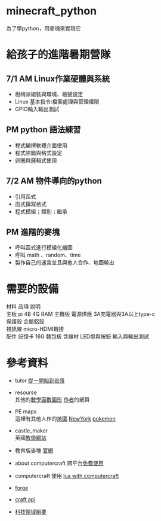# minecraft_python
為了學python，用麥塊來實現它

# 給孩子的進階暑期營隊  
## 7/1 AM Linux作業硬體與系統	
- 樹梅派組裝與環境、帳號設定
- Linux 基本指令:檔案處理與管理權限
- GPIO輸入輸出測試
## PM python 語法練習
- 程式編撰軟體介面使用
- 程式除錯與格式設定
- 迴圈與邏輯式使用
## 7/2 AM 物件導向的python
- 引用函式
- 函式撰寫格式
- 程式模組；類別；繼承
## PM 進階的麥塊
- 呼叫函式進行模組化繪圖
- 呼叫 math 、random、time
- 製作自己的迷宮並且與他人合作、地圖輸出  
			
# 需要的設備  
材料	品項	說明	
主板	pi 4B 4G RAM	主機板	
	電源供應	3A充電器與3A以上type-c	
	保護殼	金屬鋁殼	
	視訊線	micro-HDMI轉接	
配件	記憶卡	16G	
	麵包板	含線材	
	LED燈與按鈕	輸入與輸出測試  
	
# 參考資料  
+ tutor	[從一開始到岩漿](https://projects.raspberrypi.org/en/projects/getting-started-with-minecraft-pi/4)  
+ resourse	
	其他的[數學函數圖形](https://www.instructables.com/Python-coding-for-Minecraft)
	[作者](https://www.stuffaboutcode.com/p/minecraft-api-reference.html)的網頁	
+ PE maps	
	這裡有其他人作的[地圖](http://www.minecraftforum.net/forum/157-mcpe-maps)
	[NewYork](https://www.minecraftforum.net/forums/minecraft-pocket-edition/mcpe-maps/1976138-mine-york-city-myc)
	[pokemon](https://www.planetminecraft.com/texture-pack/pokecraft-a-pokemon-texture-pack)  
	
+ castle_maker	
	英國[教學網站](https://learnlearn.uk/raspberrypi)  
+ 教育版麥塊	
	[官網](https://education.minecraft.net/zh-hant)  
+ about computercraft
	跨平台[免費使用](https://www.amazon.com/-/zh_TW/dp/1593278535/ref=pd_aw_sim_1?pd_rd_w=ZEgXY&pf_rd_p=4962911d-6f6c-4c8c-8600-c859de3473d3&pf_rd_r=Z4MCE0S9KEFGABC3EM8G&pd_rd_r=3782059c-f94b-4c75-b9e1-a18990cb5865&pd_rd_wg=wcsR3&pd_rd_i=1593278535&psc=1)
+ computercraft	
	使用 [lua with computercraft](https://www.computercraft.info)  
+ [forge](http://files.minecraftforge.net)  
+ [craft api](https://nostarch.com/programwithminecraft)  
+ [科技領域綱要](https://www.k12ea.gov.tw/files/class_schema/%E8%AA%B2%E7%B6%B1/13-%E7%A7%91%E6%8A%80/13-1/%E5%8D%81%E4%BA%8C%E5%B9%B4%E5%9C%8B%E6%B0%91%E5%9F%BA%E6%9C%AC%E6%95%99%E8%82%B2%E8%AA%B2%E7%A8%8B%E7%B6%B1%E8%A6%81%E5%9C%8B%E6%B0%91%E4%B8%AD%E5%AD%B8%E6%9A%A8%E6%99%AE%E9%80%9A%E5%9E%8B%E9%AB%98%E7%B4%9A%E4%B8%AD%E7%AD%89%E5%AD%B8%E6%A0%A1%E2%94%80%E7%A7%91%E6%8A%80%E9%A0%98%E5%9F%9F.pdf)
